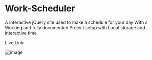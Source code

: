 # Work-Scheduler
A interactive jQuery site used to make a schedule for your day
With a Working and fully documented Project setup with Local storage and interactive time

Live Link: 



![image](https://user-images.githubusercontent.com/107505824/219946999-e3242d0e-b3a4-45a6-82fc-c8d806e4f2d3.png)
